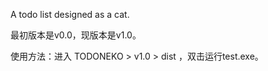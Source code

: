 A todo list designed as a cat.



最初版本是v0.0，现版本是v1.0。



使用方法：进入 TODONEKO > v1.0 > dist ，双击运行test.exe。

